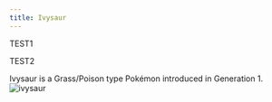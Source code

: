 ```yaml
---
title: Ivysaur
---
```


TEST1

TEST2

Ivysaur is a Grass/Poison type Pokémon introduced in Generation 1.
![ivysaur](https://img.pokemondb.net/artwork/avif/ivysaur.avif)